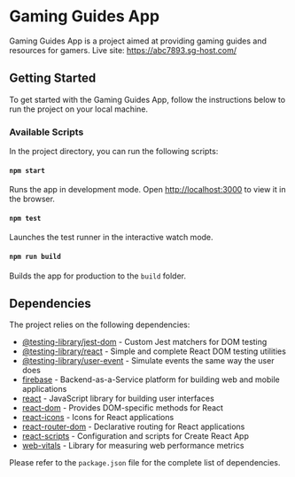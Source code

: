 # Gaming Guides App

Gaming Guides App is a project aimed at providing gaming guides and resources for gamers.  Live site: https://abc7893.sg-host.com/

## Getting Started

To get started with the Gaming Guides App, follow the instructions below to run the project on your local machine.

### Available Scripts

In the project directory, you can run the following scripts:

#### `npm start`

Runs the app in development mode.
Open [http://localhost:3000](http://localhost:3000) to view it in the browser.

#### `npm test`

Launches the test runner in the interactive watch mode.

#### `npm run build`

Builds the app for production to the `build` folder.

## Dependencies

The project relies on the following dependencies:

- [@testing-library/jest-dom](https://www.npmjs.com/package/@testing-library/jest-dom) - Custom Jest matchers for DOM testing
- [@testing-library/react](https://www.npmjs.com/package/@testing-library/react) - Simple and complete React DOM testing utilities
- [@testing-library/user-event](https://www.npmjs.com/package/@testing-library/user-event) - Simulate events the same way the user does
- [firebase](https://firebase.google.com/) - Backend-as-a-Service platform for building web and mobile applications
- [react](https://reactjs.org/) - JavaScript library for building user interfaces
- [react-dom](https://reactjs.org/docs/react-dom.html) - Provides DOM-specific methods for React
- [react-icons](https://react-icons.github.io/react-icons/) - Icons for React applications
- [react-router-dom](https://reactrouter.com/) - Declarative routing for React applications
- [react-scripts](https://www.npmjs.com/package/react-scripts) - Configuration and scripts for Create React App
- [web-vitals](https://www.npmjs.com/package/web-vitals) - Library for measuring web performance metrics

Please refer to the `package.json` file for the complete list of dependencies.
